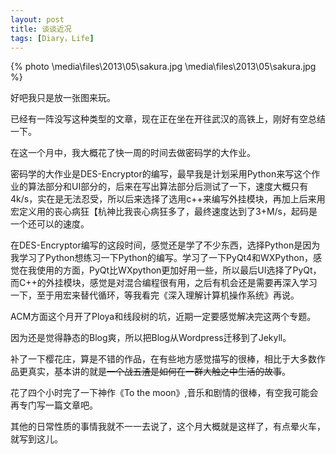 ```yaml
---
layout: post
title: 谈谈近况
tags: [Diary，Life]
---
```


{% photo \media\files\2013\05\sakura.jpg \media\files\2013\05\sakura.jpg %}

好吧我只是放一张图来玩。

已经有一阵没写这种类型的文章，现在正在坐在开往武汉的高铁上，刚好有空总结一下。

在这一个月中，我大概花了快一周的时间去做密码学的大作业。

密码学的大作业是DES-Encryptor的编写，最早我是计划采用Python来写这个作业的算法部分和UI部分的，后来在写出算法部分后测试了一下，速度大概只有4k/s，实在是无法忍受，所以后来选择了选用c++来编写外挂模块，再加上后来用宏定义用的丧心病狂【杭神比我丧心病狂多了，最终速度达到了3+M/s，起码是一个还可以的速度。

在DES-Encryptor编写的这段时间，感觉还是学了不少东西，选择Python是因为我学习了Python想练习一下Python的编写。学习了一下PyQt4和WXPython，感觉在我使用的方面，PyQt比WXpython更加好用一些，所以最后UI选择了PyQt，而C++的外挂模块，感觉是对混合编程很有用，之后有机会还是需要再深入学习一下，至于用宏来替代循环，等我看完《深入理解计算机操作系统》再说。

ACM方面这个月开了Ploya和线段树的坑，近期一定要感觉解决完这两个专题。

因为还是觉得静态的Blog爽，所以把Blog从Wordpress迁移到了Jekyll。

补了一下樱花庄，算是不错的作品，在有些地方感觉描写的很棒，相比于大多数作品更真实，基本讲的就是<del>一个战五渣是如何在一群大触之中生活的故事</del>。

花了四个小时完了一下神作《To the moon》,音乐和剧情的很棒，有空我可能会再专门写一篇文章吧。

其他的日常性质的事情我就不一一去说了，这个月大概就是这样了，有点晕火车，就写到这儿。
